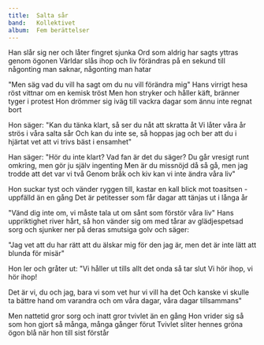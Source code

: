 ```yaml
---
title:  Salta sår
band:   Kollektivet
album:  Fem berättelser
---
```


Han slår sig ner
och låter fingret sjunka
Ord som aldrig har sagts
yttras genom ögonen
Världar slås ihop
och liv förändras på en sekund
till någonting man saknar,
någonting man hatar

"Men säg vad du vill ha sagt
om du nu vill förändra mig"
Hans virrigt hesa röst
vittnar om en kemisk tröst
Men hon stryker och håller käft,
bränner tyger i protest
Hon drömmer sig iväg
till vackra dagar
som ännu inte regnat bort

Hon säger:
"Kan du tänka klart,
så ser du nåt att skratta åt
Vi låter våra år
strös i våra salta sår
Och kan du inte se,
så hoppas jag och ber
att du i hjärtat vet
att vi trivs bäst i ensamhet"

Han säger:
"Hör du inte klart?
Vad fan är det du säger?
Du går vresigt runt omkring,
men gör ju själv ingenting
Men är du missnöjd då så gå,
men jag trodde att det var vi två
Genom bråk och kiv
kan vi inte ändra våra liv"

Hon suckar tyst
och vänder ryggen till,
kastar en kall blick
mot toasitsen - uppfälld än en gång
Det är petitesser som får
dagar att tänjas ut i långa år

"Vänd dig inte om,
vi måste tala ut om sånt
som förstör våra liv"
Hans uppriktighet river hårt,
så hon vänder sig om
med tårar av glädjespetsad sorg
och sjunker ner
på deras smutsiga golv och säger:

"Jag vet att du har rätt
att du älskar mig för den jag är,
men det är inte lätt
att blunda för misär"

Hon ler och gråter ut:
"Vi håller ut
tills allt det onda så tar slut
Vi hör ihop, vi hör ihop!

Det är vi, du och jag,
bara vi som vet hur vi vill ha det
Och kanske vi skulle ta
bättre hand om varandra
och om våra dagar,
våra dagar tillsammans"

Men nattetid gror sorg
och inatt gror tvivlet än en gång
Hon vrider sig så som
hon gjort så många, många gånger förut
Tvivlet sliter hennes gröna ögon blå
när hon till sist förstår
